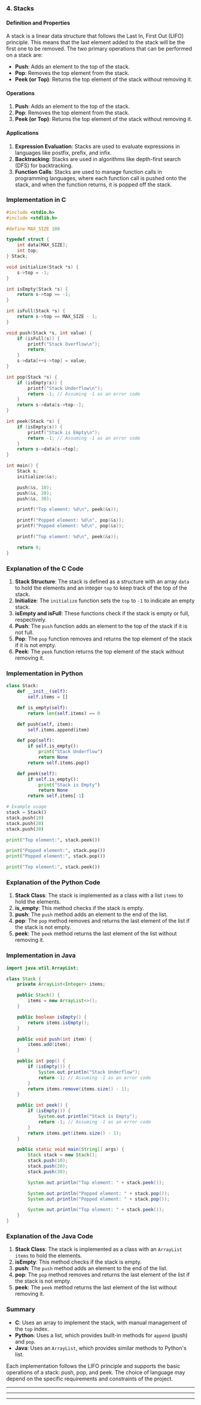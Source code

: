 ### 4. Stacks

#### Definition and Properties
A stack is a linear data structure that follows the Last In, First Out (LIFO) principle. This means that the last element added to the stack will be the first one to be removed. The two primary operations that can be performed on a stack are:
- **Push**: Adds an element to the top of the stack.
- **Pop**: Removes the top element from the stack.
- **Peek (or Top)**: Returns the top element of the stack without removing it.

#### Operations
1. **Push**: Adds an element to the top of the stack.
2. **Pop**: Removes the top element from the stack.
3. **Peek (or Top)**: Returns the top element of the stack without removing it.

#### Applications
1. **Expression Evaluation**: Stacks are used to evaluate expressions in languages like postfix, prefix, and infix.
2. **Backtracking**: Stacks are used in algorithms like depth-first search (DFS) for backtracking.
3. **Function Calls**: Stacks are used to manage function calls in programming languages, where each function call is pushed onto the stack, and when the function returns, it is popped off the stack.

### Implementation in C

```c
#include <stdio.h>
#include <stdlib.h>

#define MAX_SIZE 100

typedef struct {
    int data[MAX_SIZE];
    int top;
} Stack;

void initialize(Stack *s) {
    s->top = -1;
}

int isEmpty(Stack *s) {
    return s->top == -1;
}

int isFull(Stack *s) {
    return s->top == MAX_SIZE - 1;
}

void push(Stack *s, int value) {
    if (isFull(s)) {
        printf("Stack Overflow\n");
        return;
    }
    s->data[++s->top] = value;
}

int pop(Stack *s) {
    if (isEmpty(s)) {
        printf("Stack Underflow\n");
        return -1; // Assuming -1 as an error code
    }
    return s->data[s->top--];
}

int peek(Stack *s) {
    if (isEmpty(s)) {
        printf("Stack is Empty\n");
        return -1; // Assuming -1 as an error code
    }
    return s->data[s->top];
}

int main() {
    Stack s;
    initialize(&s);

    push(&s, 10);
    push(&s, 20);
    push(&s, 30);

    printf("Top element: %d\n", peek(&s));

    printf("Popped element: %d\n", pop(&s));
    printf("Popped element: %d\n", pop(&s));

    printf("Top element: %d\n", peek(&s));

    return 0;
}
```

### Explanation of the C Code
1. **Stack Structure**: The stack is defined as a structure with an array `data` to hold the elements and an integer `top` to keep track of the top of the stack.
2. **Initialize**: The `initialize` function sets the `top` to `-1` to indicate an empty stack.
3. **isEmpty and isFull**: These functions check if the stack is empty or full, respectively.
4. **Push**: The `push` function adds an element to the top of the stack if it is not full.
5. **Pop**: The `pop` function removes and returns the top element of the stack if it is not empty.
6. **Peek**: The `peek` function returns the top element of the stack without removing it.

### Implementation in Python

```python
class Stack:
    def __init__(self):
        self.items = []

    def is_empty(self):
        return len(self.items) == 0

    def push(self, item):
        self.items.append(item)

    def pop(self):
        if self.is_empty():
            print("Stack Underflow")
            return None
        return self.items.pop()

    def peek(self):
        if self.is_empty():
            print("Stack is Empty")
            return None
        return self.items[-1]

# Example usage
stack = Stack()
stack.push(10)
stack.push(20)
stack.push(30)

print("Top element:", stack.peek())

print("Popped element:", stack.pop())
print("Popped element:", stack.pop())

print("Top element:", stack.peek())
```

### Explanation of the Python Code
1. **Stack Class**: The stack is implemented as a class with a list `items` to hold the elements.
2. **is_empty**: This method checks if the stack is empty.
3. **push**: The `push` method adds an element to the end of the list.
4. **pop**: The `pop` method removes and returns the last element of the list if the stack is not empty.
5. **peek**: The `peek` method returns the last element of the list without removing it.

### Implementation in Java

```java
import java.util.ArrayList;

class Stack {
    private ArrayList<Integer> items;

    public Stack() {
        items = new ArrayList<>();
    }

    public boolean isEmpty() {
        return items.isEmpty();
    }

    public void push(int item) {
        items.add(item);
    }

    public int pop() {
        if (isEmpty()) {
            System.out.println("Stack Underflow");
            return -1; // Assuming -1 as an error code
        }
        return items.remove(items.size() - 1);
    }

    public int peek() {
        if (isEmpty()) {
            System.out.println("Stack is Empty");
            return -1; // Assuming -1 as an error code
        }
        return items.get(items.size() - 1);
    }

    public static void main(String[] args) {
        Stack stack = new Stack();
        stack.push(10);
        stack.push(20);
        stack.push(30);

        System.out.println("Top element: " + stack.peek());

        System.out.println("Popped element: " + stack.pop());
        System.out.println("Popped element: " + stack.pop());

        System.out.println("Top element: " + stack.peek());
    }
}
```

### Explanation of the Java Code
1. **Stack Class**: The stack is implemented as a class with an `ArrayList` `items` to hold the elements.
2. **isEmpty**: This method checks if the stack is empty.
3. **push**: The `push` method adds an element to the end of the list.
4. **pop**: The `pop` method removes and returns the last element of the list if the stack is not empty.
5. **peek**: The `peek` method returns the last element of the list without removing it.

### Summary
- **C**: Uses an array to implement the stack, with manual management of the `top` index.
- **Python**: Uses a list, which provides built-in methods for `append` (push) and `pop`.
- **Java**: Uses an `ArrayList`, which provides similar methods to Python's list.

Each implementation follows the LIFO principle and supports the basic operations of a stack: push, pop, and peek. The choice of language may depend on the specific requirements and constraints of the project.

<hr>
<hr>
<hr>